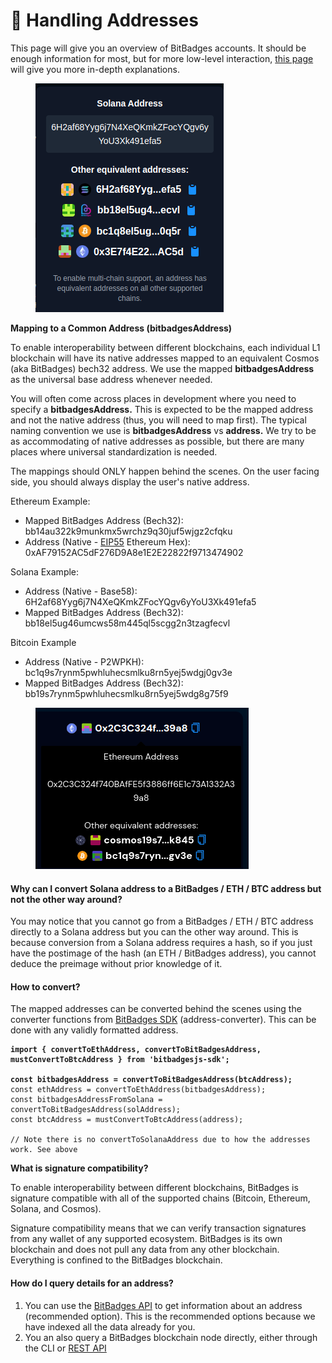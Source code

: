# 👤 Handling Addresses

This page will give you an overview of BitBadges accounts. It should be enough information for most, but for more low-level interaction, [this page](core-concepts/general/accounts-technical.md) will give you more in-depth explanations.

<figure><img src="../.gitbook/assets/image (3).png" alt=""><figcaption></figcaption></figure>

**Mapping to a Common Address (bitbadgesAddress)**

To enable interoperability between different blockchains, each individual L1 blockchain will have its native addresses mapped to an equivalent Cosmos (aka BitBadges) bech32 address. We use the mapped **bitbadgesAddress** as the universal base address whenever needed.

You will often come across places in development where you need to specify a **bitbadgesAddress.** This is expected to be the mapped address and not the native address (thus, you will need to map first). The typical naming convention we use is **bitbadgesAddress** vs **address.** We try to be as accommodating of native addresses as possible, but there are many places where universal standardization is needed.

The mappings should ONLY happen behind the scenes. On the user facing side, you should always display the user's native address.

Ethereum Example:

* Mapped BitBadges Address (Bech32): bb14au322k9munkmx5wrchz9q30juf5wjgz2cfqku
* Address (Native - [EIP55](https://eips.ethereum.org/EIPS/eip-55) Ethereum Hex): 0xAF79152AC5dF276D9A8e1E2E22822f9713474902

Solana Example:

* Address (Native - Base58): 6H2af68Yyg6j7N4XeQKmkZFocYQgv6yYoU3Xk491efa5
* Mapped BitBadges Address (Bech32): bb18el5ug46umcws58m445ql5scgg2n3tzagfecvl

Bitcoin Example

* Address (Native - P2WPKH): bc1q9s7rynm5pwhluhecsmlku8rn5yej5wdgj0gv3e
* Mapped BitBadges Address (Bech32): bb19s7rynm5pwhluhecsmlku8rn5yej5wdg8g75f9

<figure><img src="../.gitbook/assets/image (9) (1) (1).png" alt=""><figcaption></figcaption></figure>

#### Why can I convert Solana address to a BitBadges / ETH / BTC address but not the other way around?

You may notice that you cannot go from a BitBadges / ETH / BTC address directly to a Solana address but you can the other way around. This is because conversion from a Solana address requires a hash, so if you just have the postimage of the hash (an ETH / BitBadges address), you cannot deduce the preimage without prior knowledge of it.

#### **How to convert?**

The mapped addresses can be converted behind the scenes using the converter functions from [BitBadges SDK](bitbadges-sdk/) (address-converter). This can be done with any validly formatted address.

<pre class="language-typescript"><code class="lang-typescript"><strong>import { convertToEthAddress, convertToBitBadgesAddress, mustConvertToBtcAddress } from 'bitbadgesjs-sdk';
</strong>
<strong>const bitbadgesAddress = convertToBitBadgesAddress(btcAddress);
</strong>const ethAddress = convertToEthAddress(bitbadgesAddress);
const bitbadgesAddressFromSolana = convertToBitBadgesAddress(solAddress);
const btcAddress = mustConvertToBtcAddress(address);

// Note there is no convertToSolanaAddress due to how the addresses work. See above
</code></pre>

**What is signature compatibility?**

To enable interoperability between different blockchains, BitBadges is signature compatible with all of the supported chains (Bitcoin, Ethereum, Solana, and Cosmos).

Signature compatibility means that we can verify transaction signatures from any wallet of any supported ecosystem. BitBadges is its own blockchain and does not pull any data from any other blockchain. Everything is confined to the BitBadges blockchain.

#### **How do I query details for an address?**

1. You can use the [BitBadges API](bitbadges-api/api.md) to get information about an address (recommended option). This is the recommended options because we have indexed all the data already for you.
2. You an also query a BitBadges blockchain node directly, either through the CLI or [REST API](https://docs.cosmos.network/v0.46/run-node/interact-node.html)
